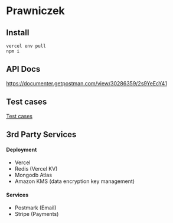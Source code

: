 # Prawniczek

## Install
```
vercel env pull
npm i
```

## API Docs
https://documenter.getpostman.com/view/30286359/2s9YeEcY41

## Test cases
[Test cases](https://github.com/frasun/legal-docs-app/blob/main/TESTING.md)

## 3rd Party Services
#### Deployment
- Vercel
- Redis (Vercel KV)
- Mongodb Atlas
- Amazon KMS (data encryption key management)

#### Services
- Postmark (Email)
- Stripe (Payments)
